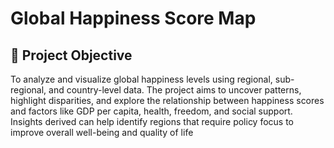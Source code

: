 # Global Happiness Score Map
## 🎯 Project Objective
To analyze and visualize global happiness levels using regional, sub-regional, and country-level data. 
The project aims to uncover patterns, highlight disparities, and explore the relationship between happiness scores and factors like GDP per capita, health, freedom, and social support. 
Insights derived can help identify regions that require policy focus to improve overall well-being and quality of life
